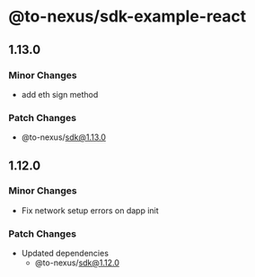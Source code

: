 # @to-nexus/sdk-example-react

## 1.13.0

### Minor Changes

- add eth sign method

### Patch Changes

- @to-nexus/sdk@1.13.0

## 1.12.0

### Minor Changes

- Fix network setup errors on dapp init

### Patch Changes

- Updated dependencies
  - @to-nexus/sdk@1.12.0
